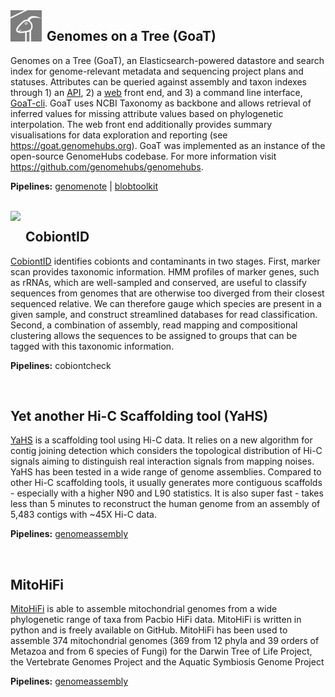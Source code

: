 <img align="left" src="https://raw.githubusercontent.com/genomehubs/genomehubs/main/src/genomehubs-ui/src/client/favicon/icon-512.png" height="50px" style="margin-right: 8px">

## Genomes on a Tree (GoaT)

Genomes on a Tree (GoaT), an Elasticsearch-powered datastore and search index for genome-relevant metadata and sequencing project plans and statuses. Attributes can be queried against assembly and taxon indexes through 1) an [API](https://goat.genomehubs.org/api-docs), 2) a [web](https://goat.genomehubs.org) front end, and 3) a command line interface, [GoaT-cli](https://github.com/genomehubs/goat-cli). GoaT uses NCBI Taxonomy as backbone and allows retrieval of inferred values for missing attribute values based on phylogenetic interpolation. The web front end additionally provides summary visualisations for data exploration and reporting (see https://goat.genomehubs.org). GoaT was implemented as an instance of the open-source GenomeHubs codebase. For more information visit https://github.com/genomehubs/genomehubs.

**Pipelines:** [genomenote](https://pipelines.tol.sanger.ac.uk/genomenote) | [blobtoolkit](https://pipelines.tol.sanger.ac.uk/blobtoolkit)

</br>

<img align="left" src="https://raw.githubusercontent.com/sanger-tol/pipelines-website/main/markdown/tools/images/cobiontID.png" height="50px" style="margin-right: 8px">

## CobiontID

[CobiontID](https://cobiontid.github.io/) identifies cobionts and contaminants in two stages. First, marker scan provides taxonomic information. HMM profiles of marker genes, such as rRNAs, which are well-sampled and conserved, are useful to classify sequences from genomes that are otherwise too diverged from their closest sequenced relative. We can therefore gauge which species are present in a given sample, and construct streamlined databases for read classification. Second, a combination of assembly, read mapping and compositional clustering allows the sequences to be assigned to groups that can be tagged with this taxonomic information.

**Pipelines:** cobiontcheck

</br>

## Yet another Hi-C Scaffolding tool (YaHS)

[YaHS](http://dx.doi.org/10.1093/bioinformatics/btac808) is a scaffolding tool using Hi-C data. It relies on a new algorithm for contig joining detection which considers the topological distribution of Hi-C signals aiming to distinguish real interaction signals from mapping noises. YaHS has been tested in a wide range of genome assemblies. Compared to other Hi-C scaffolding tools, it usually generates more contiguous scaffolds - especially with a higher N90 and L90 statistics. It is also super fast - takes less than 5 minutes to reconstruct the human genome from an assembly of 5,483 contigs with ~45X Hi-C data.

**Pipelines:** [genomeassembly](https://pipelines.tol.sanger.ac.uk/genomeassembly)

</br>

## MitoHiFi

[MitoHiFi](https://www.biorxiv.org/content/10.1101/2022.12.23.521667v2) is able to assemble mitochondrial genomes from a wide phylogenetic range of taxa from Pacbio HiFi data. MitoHiFi is written in python and is freely available on GitHub. MitoHiFi has been used to assemble 374 mitochondrial genomes (369 from 12 phyla and 39 orders of Metazoa and from 6 species of Fungi) for the Darwin Tree of Life Project, the Vertebrate Genomes Project and the Aquatic Symbiosis Genome Project

**Pipelines:** [genomeassembly](https://pipelines.tol.sanger.ac.uk/genomeassembly)

